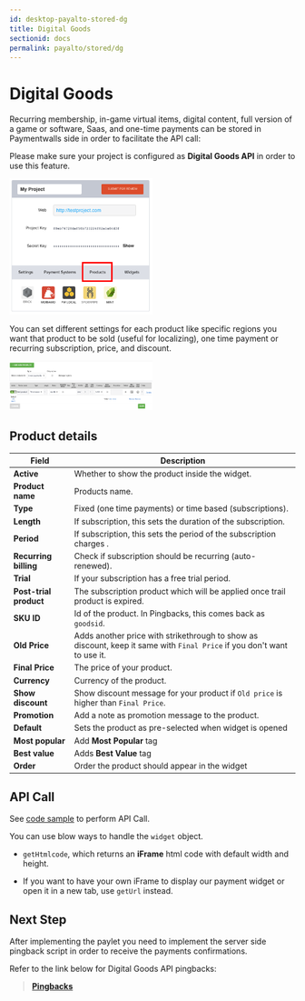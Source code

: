 ```yaml
---
id: desktop-payalto-stored-dg
title: Digital Goods
sectionid: docs
permalink: payalto/stored/dg
---
```


# Digital Goods 

Recurring membership, in-game virtual items, digital content, full version of a game or software, Saas, and one-time payments can be stored in Paymentwalls side in order to facilitate the API call: 

Please make sure your project is configured as **Digital Goods API** in order to use this feature.

<div class="docs-img">
    <img src="/textures/pic/payalto/pw_project_products.png" style="width: 50%"> 
</div>

You can set different settings for each product like specific regions you want that product to be sold (useful for localizing), one time payment or recurring subscription, price, and discount.

<div class="docs-img">
    <img src="/textures/pic/payalto/pw_project_product_screen.png" style="width: 50%">
</div>

## Product details

| Field | Description |
|---|---|
|**Active**| Whether to show the product inside the widget. |
|**Product name**| Products name. |
|**Type**| Fixed (one time payments) or time based (subscriptions). |
|**Length**| If subscription, this sets the duration of the subscription. |
|**Period**| If subscription, this sets the period of the subscription charges . |
|**Recurring billing**| Check if subscription should be recurring (auto-renewed). |
|**Trial**| If your subscription has a free trial period. |
|**Post-trial product**| The subscription product which will be applied once trail product is expired. |
|**SKU ID**| Id of the product. In Pingbacks, this comes back as ```goodsid```. |
|**Old Price**| Adds another price with strikethrough to show as discount, keep it same with ```Final Price``` if you don't want to use it. |
|**Final Price**| The price of your product. |
|**Currency**| Currency of the product. |
|**Show discount**| Show discount message for your product if ```Old price``` is higher than ```Final Price```. |
|**Promotion**| Add a note as promotion message to the product. |
|**Default**| Sets the product as pre-selected when widget is opened |
|**Most popular**| Add **Most Popular** tag |
|**Best value**| Adds **Best Value** tag |
|**Order**| Order the product should appear in the widget |
 
## API Call

See [code sample](/API-Reference#section-payalto-stored-dg) to perform API Call.

You can use blow ways to handle the ```widget``` object.

* ```getHtmlcode```, which returns an **iFrame** html code with default width and height. 

* If you want to have your own iFrame to display our payment widget or open it in a new tab, use ```getUrl``` instead.

## Next Step

After implementing the paylet you need to implement the server side pingback script in order to receive the payments confirmations.

Refer to the link below for Digital Goods API pingbacks:

> **[Pingbacks](/default-pingback-dg)**